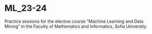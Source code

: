 # ML_23-24
Practice sessions for the elective course "Machine Learning and Data Mining" in the Faculty of Mathematics and Informatics, Sofia University. 
